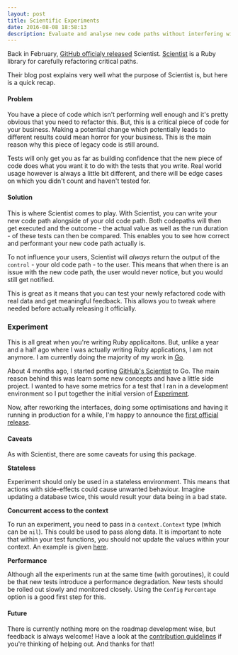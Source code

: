 ```yaml
---
layout: post
title: Scientific Experiments
date: 2016-08-08 18:58:13
description: Evaluate and analyse new code paths without interfering with your users' experience.
---
```


Back in February, [GitHub officialy released](http://githubengineering.com/scientist/) Scientist. [Scientist](https://github.com/github/scientist) is a Ruby library for carefully refactoring critical paths.

Their blog post explains very well what the purpose of Scientist is, but here is a quick recap.

#### Problem

You have a piece of code which isn't performing well enough and it's pretty obvious that you need to refactor this. But, this is a critical piece of code for your business. Making a potential change which potentially leads to different results could mean horror for your business. This is the main reason why this piece of legacy code is still around.

Tests will only get you as far as building confidence that the new piece of code does what you want it to do with the tests that you write. Real world usage however is always a little bit different, and there will be edge cases on which you didn't count and haven't tested for.

#### Solution

This is where Scientist comes to play. With Scientist, you can write your new code path alongside of your old code path. Both codepaths will then get executed and the outcome - the actual value as well as the run duration - of these tests can then be compared. This enables you to see how correct and performant your new code path actually is.

To not influence your users, Scientist will _always_ return the output of the `control` - your old code path - to the user. This means that when there is an issue with the new code path, the user would never notice, but you would still get notified.

This is great as it means that you can test your newly refactored code with real data and get meaningful feedback. This allows you to tweak where needed before actually releasing it officially.

### Experiment

This is all great when you're writing Ruby applicaitons. But, unlike a year and a half ago where I was actually writing Ruby applications, I am not anymore. I am currently doing the majority of my work in [Go](https://golang.org/).

About 4 months ago, I started porting [GitHub's Scientist](https://github.com/github/scientist) to Go. The main reason behind this was learn some new concepts and have a little side project. I wanted to have some metrics for a test that I ran in a development environment so I put together the initial version of [Experiment](https://github.com/jelmersnoeck/experiment).

Now, after reworking the interfaces, doing some optimisations and having it running in production for a while, I'm happy to announce the [first official release](https://github.com/jelmersnoeck/experiment/releases/tag/v1.0.0).

#### Caveats

As with Scientist, there are some caveats for using this package.

**Stateless**

Experiment should only be used in a stateless environment. This means that actions with side-effects could cause unwanted behaviour. Imagine updating a database twice, this would result your data being in a bad state.

**Concurrent access to the context**

To run an experiment, you need to pass in a `context.Context` type (which can be `nil`). This could be used to pass along data. It is important to note that within your test functions, you should not update the values within your context. An example is given [here](https://github.com/jelmersnoeck/experiment#concurrent-access-to-context).

**Performance**

Although all the experiments run at the same time (with goroutines), it could be that new tests introduce a performance degradation. New tests should be rolled out slowly and monitored closely. Using the `Config` `Percentage` option is a good first step for this.

#### Future

There is currently nothing more on the roadmap development wise, but feedback is always welcome! Have a look at the [contribution guidelines](https://github.com/jelmersnoeck/experiment/blob/master/CONTRIBUTING.md) if you're thinking of helping out. And thanks for that!
